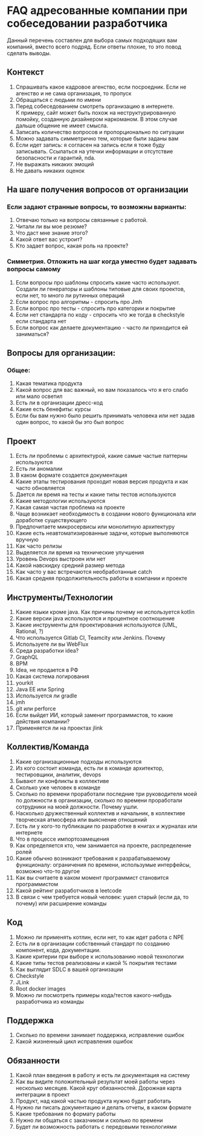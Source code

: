 # FAQ адресованные компании при собеседовании разработчика

Данный перечень составлен для выбора самых подходящих вам компаний, вместо всего подряд. Если ответы плохие, то это повод сделать выводы.

## Контекст
1. Спрашивать какое кадровое агенство, если посроедник. Если не агенство и не сама организация, то пропуск
1. Обращаться с людьми по имени
1. Перед собеседованием смотреть организацию в интернете.\
К примеру, сайт может быть похож на неструктурированную помойку, созданную дизайнером наркоманом. В этом случае дальше общение не имеет смысла.
1. Записать количество вопросов и пропорционально по ситуации
1. Можно задавать симметрично тем, которые были заданы вам
1. Если идет запись: я согласен на запись если я тоже буду записывать. Ссылаться на утечки информации и отсутствие безопасности и гарантий, nda.
1. Не выражать никаких эмоций
1. Не давать никаких оценок

## На шаге получения вопросов от организации 

### Если задают странные вопросы, то возможны варианты:
1. Отвечаю только на вопросы связанные с работой.
1. Читали ли вы мое резюме?
1. Что даст мне знание этого?
1. Какой ответ вас устроит?
1. Кто задает вопрос, какая роль на проекте?

### Симметрия. Отложить на шаг когда уместно будет задавать вопросы самому
1. Если вопросы про шаблоны спросить какие часто используют.\
Создали ли генераторы и шаблоны типовые для своих проектов, если нет, то много ли рутинных операций
1. Если вопрос про алгоритмы - спросить про Jmh
1. Если вопрос про тесты - спросить про категории и покрытие
1. Если нет стандарта по коду - спросить что же тогда в checkstyle если стандарта нет
1. Если вопрос как делаете документацию - часто ли приходится ей заниматься?


## Вопросы для организации:

### Общее:
1. Какая тематика продукта
1. Какой вопрос для вас важный, но вам показалось что я его слабо или мало осветил
1. Есть ли в организации дресс-код
1. Какие есть бенефиты: курсы
1. Если бы вам нужно было решить принимать человека или нет задав один вопрос, то какой бы это был вопрос

## Проект
1. Есть ли проблемы с архитектурой, какие самые частые паттерны используются
1. Есть ли аномалии
1. В каком формате создается документация
1. Какие этапы тестирования проходит новая версия продукта и как часто обновляется
1. Дается ли время на тесты и какие типы тестов используются
1. Какие методологии используются
1. Какая самая частая проблема на проекте
1. Чаще возникает необходимость в создании нового функционала или доработке существующего
1. Предпочитаете микросервисы или монолитную архитектуру
1. Какие есть неавтоматизированные задачи, которые выполняются вручную
1. Как часто релизы
1. Выделяется ли время на технические улучшения
1. Уровень Devops выстроен или нет
1. Какой навскидку средний размер метода
1. Как часто у вас встречаются необработанные catch
1. Какая средняя продолжительность работы в компании и проекте

## Инструменты/Технологии
1. Какие языки кроме java. Как причины почему не используется kotlin
1. Какие версии java используются и процентное соотношение
1. Какие инструменты для проектирования используются (UML, Rational, ?)
1. Что используется Gitlab CI, Teamcity или Jenkins. Почему
1. Используете ли вы WebFlux
1. Среда разработки idea?
1. GraphQL
1. BPM
1. Idea, не продается в РФ
1. Какая система логирования
1. yourkit
1. Java EE или Spring
1. Используется ли gradle
1. jmh
1. git или perforce
1. Если выйдет ИИ, который заменит программистов, то какие действия компании?
1. Применяется ли на проектах jlink

## Коллектив/Команда
1. Какие организационные подходы используются
1. Из кого состоит команда, есть ли в команде архитектор, тестировщики, аналитик, devops
1. Бывают ли конфликты в коллективе
1. Сколько уже человек в команде
1. Сколько по времени проработали последние три руководителя моей по должности в организации, сколько по времени проработали сотрудники на моей должности. Почему ушли.
1. Насколько дружественный коллектив и начальник, в коллективе творческая атмосфера или выяснение отношений
1. Есть ли у кого-то публикации по разработке в книгах и журналах или интернете
1. Что в процессе импортозамещения
1. Как определяется кто, чем занимается на проекте, распределение ролей
1. Какие обычно возникают требования к разрабатываемому функционалу: ограничения по времени, использумые интерфейсы, возможно что-то другое
1. Как вы считаете в каком момент программист становится программистом
1. Какой рейтинг разработчиков в leetcode
1. В связи с чем требуется новый человек: ушел старый (если да, то почему) или расширение команды

## Код
1. Можно ли применять котлин, если нет, то как идет работа с NPE
1. Есть ли в организации собственный стандарт по созданию компонент, кода, документации.
1. Какие критерии при выборе к использованию новой технологии
1. Какие типы тестов реализованы и какой % покрытия тестами
1. Как выглядит SDLC в вашей организации
1. Checkstyle
1. JLink
1. Root docker images
1. Можно ли посмотреть примеры кода/тестов какого-нибудь разработчика из команды

## Поддержка
1. Сколько по времени занимает поддержка, исправление ошибок
1. Какой жизненный цикл исправления ошибок

## Обязанности
1. Какой план введения в работу и есть ли документация на систему
1. Как вы видите положительный результат моей работы через несколько месяцев. Какой круг обязанностей. Дорожная карта интеграции в проект
1. Продукт, над какой частью продукта нужно будет работать
1. Нужно ли писать документацию и делать отчеты, в каком формате
1. Какие требования по формату работы
1. Нужно ли общаться с заказчиком и сколько по времени
1. Будет ли возможность работать с передовыми технологиями
